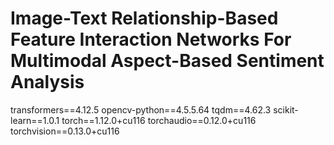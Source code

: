 # Image-Text Relationship-Based Feature Interaction Networks For Multimodal Aspect-Based Sentiment Analysis
transformers==4.12.5
opencv-python==4.5.5.64
tqdm==4.62.3
scikit-learn==1.0.1 
torch==1.12.0+cu116
torchaudio==0.12.0+cu116
torchvision==0.13.0+cu116
